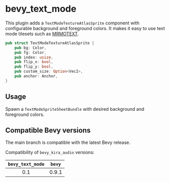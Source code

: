 # bevy_text_mode

This plugin adds a `TextModeTextureAtlasSprite` component with configurable background and foreground colors.
It makes it easy to use text mode tilesets such as [MRMOTEXT](https://mrmotarius.itch.io/mrmotext).

```rust
pub struct TextModeTextureAtlasSprite {
    pub bg: Color,
    pub fg: Color,
    pub index: usize,
    pub flip_x: bool,
    pub flip_y: bool,
    pub custom_size: Option<Vec2>,
    pub anchor: Anchor,
}
```

## Usage

Spawn a `TextModeSpriteSheetBundle` with desired background and foreground colors.

## Compatible Bevy versions

The main branch is compatible with the latest Bevy release.

Compatibility of `bevy_kira_audio` versions:

| `bevy_text_mode` | `bevy` |
|:----------------:|:------:|
|       0.1        | 0.9.1  |
